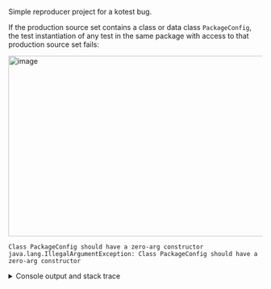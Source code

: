Simple reproducer project for a kotest bug.

If the production source set contains a class or data class `PackageConfig`, the test instantiation of any test in the same package with access to that production source set fails:

<img width="1462" height="358" alt="image" src="https://github.com/user-attachments/assets/ee3b9a14-dd86-4025-ac9d-08209155f8e3" />

```
Class PackageConfig should have a zero-arg constructor
java.lang.IllegalArgumentException: Class PackageConfig should have a zero-arg constructor
```

<details><summary>Console output and stack trace</summary>
  <pre>
    > Task :test FAILED

SimpleFailingTest > ClassCastException FAILED
    java.lang.ClassCastException at PackageConfigLoader.kt:57

SimpleFailingTest > executionError FAILED
    java.lang.ClassCastException at PackageConfigLoader.kt:57

SimpleFailingTest > IllegalArgumentException FAILED
    java.lang.IllegalArgumentException at instantiate.kt:18

SimpleFailingTest > executionError FAILED
    java.lang.IllegalArgumentException at instantiate.kt:18

5 tests completed, 4 failed

FAILURE: Build failed with an exception.

    * What went wrong:
Execution failed for task ':test'.
> There were failing tests. See the report at: file:///home/urs/prj/other/kotest-packageconfig-reproducer/build/reports/tests/test/index.html

* Try:
> Run with --scan to generate a Build Scan (Powered by Develocity).

* Exception is:
org.gradle.api.tasks.TaskExecutionException: Execution failed for task ':test'.
        at org.gradle.api.internal.tasks.execution.ExecuteActionsTaskExecuter.lambda$executeIfValid$1(ExecuteActionsTaskExecuter.java:135)
        at org.gradle.internal.Try$Failure.ifSuccessfulOrElse(Try.java:288)
        at org.gradle.api.internal.tasks.execution.ExecuteActionsTaskExecuter.executeIfValid(ExecuteActionsTaskExecuter.java:133)
        at org.gradle.api.internal.tasks.execution.ExecuteActionsTaskExecuter.execute(ExecuteActionsTaskExecuter.java:121)
        at org.gradle.api.internal.tasks.execution.ProblemsTaskPathTrackingTaskExecuter.execute(ProblemsTaskPathTrackingTaskExecuter.java:41)
        at org.gradle.api.internal.tasks.execution.FinalizePropertiesTaskExecuter.execute(FinalizePropertiesTaskExecuter.java:46)
        at org.gradle.api.internal.tasks.execution.ResolveTaskExecutionModeExecuter.execute(ResolveTaskExecutionModeExecuter.java:51)
        at org.gradle.api.internal.tasks.execution.SkipTaskWithNoActionsExecuter.execute(SkipTaskWithNoActionsExecuter.java:57)
        at org.gradle.api.internal.tasks.execution.SkipOnlyIfTaskExecuter.execute(SkipOnlyIfTaskExecuter.java:74)
        at org.gradle.api.internal.tasks.execution.CatchExceptionTaskExecuter.execute(CatchExceptionTaskExecuter.java:36)
        at org.gradle.api.internal.tasks.execution.EventFiringTaskExecuter$1.executeTask(EventFiringTaskExecuter.java:77)
        at org.gradle.api.internal.tasks.execution.EventFiringTaskExecuter$1.call(EventFiringTaskExecuter.java:55)
        at org.gradle.api.internal.tasks.execution.EventFiringTaskExecuter$1.call(EventFiringTaskExecuter.java:52)
        at org.gradle.internal.operations.DefaultBuildOperationRunner$CallableBuildOperationWorker.execute(DefaultBuildOperationRunner.java:209)
        at org.gradle.internal.operations.DefaultBuildOperationRunner$CallableBuildOperationWorker.execute(DefaultBuildOperationRunner.java:204)
        at org.gradle.internal.operations.DefaultBuildOperationRunner$2.execute(DefaultBuildOperationRunner.java:66)
        at org.gradle.internal.operations.DefaultBuildOperationRunner$2.execute(DefaultBuildOperationRunner.java:59)
        at org.gradle.internal.operations.DefaultBuildOperationRunner.execute(DefaultBuildOperationRunner.java:166)
        at org.gradle.internal.operations.DefaultBuildOperationRunner.execute(DefaultBuildOperationRunner.java:59)
        at org.gradle.internal.operations.DefaultBuildOperationRunner.call(DefaultBuildOperationRunner.java:53)
        at org.gradle.api.internal.tasks.execution.EventFiringTaskExecuter.execute(EventFiringTaskExecuter.java:52)
        at org.gradle.execution.plan.LocalTaskNodeExecutor.execute(LocalTaskNodeExecutor.java:45)
        at org.gradle.execution.taskgraph.DefaultTaskExecutionGraph$InvokeNodeExecutorsAction.execute(DefaultTaskExecutionGraph.java:355)
        at org.gradle.execution.taskgraph.DefaultTaskExecutionGraph$InvokeNodeExecutorsAction.execute(DefaultTaskExecutionGraph.java:342)
        at org.gradle.execution.taskgraph.DefaultTaskExecutionGraph$BuildOperationAwareExecutionAction.lambda$execute$0(DefaultTaskExecutionGraph.java:338)
        at org.gradle.internal.operations.CurrentBuildOperationRef.with(CurrentBuildOperationRef.java:84)
        at org.gradle.execution.taskgraph.DefaultTaskExecutionGraph$BuildOperationAwareExecutionAction.execute(DefaultTaskExecutionGraph.java:338)
        at org.gradle.execution.taskgraph.DefaultTaskExecutionGraph$BuildOperationAwareExecutionAction.execute(DefaultTaskExecutionGraph.java:327)
        at org.gradle.execution.plan.DefaultPlanExecutor$ExecutorWorker.execute(DefaultPlanExecutor.java:459)
        at org.gradle.execution.plan.DefaultPlanExecutor$ExecutorWorker.run(DefaultPlanExecutor.java:376)
        at org.gradle.internal.concurrent.ExecutorPolicy$CatchAndRecordFailures.onExecute(ExecutorPolicy.java:64)
        at org.gradle.internal.concurrent.AbstractManagedExecutor$1.run(AbstractManagedExecutor.java:47)
Caused by: org.gradle.api.internal.exceptions.MarkedVerificationException: There were failing tests. See the report at: file:///home/urs/prj/other/kotest-packageconfig-reproducer/build/reports/tests/test/index.html
        at org.gradle.api.tasks.testing.AbstractTestTask.handleTestFailures(AbstractTestTask.java:703)
        at org.gradle.api.tasks.testing.AbstractTestTask.handleCollectedResults(AbstractTestTask.java:535)
        at org.gradle.api.tasks.testing.AbstractTestTask.executeTests(AbstractTestTask.java:527)
        at org.gradle.api.tasks.testing.Test.executeTests(Test.java:714)
        at org.gradle.internal.reflect.JavaMethod.invoke(JavaMethod.java:125)
        at org.gradle.api.internal.project.taskfactory.StandardTaskAction.doExecute(StandardTaskAction.java:58)
        at org.gradle.api.internal.project.taskfactory.StandardTaskAction.execute(StandardTaskAction.java:51)
        at org.gradle.api.internal.project.taskfactory.StandardTaskAction.execute(StandardTaskAction.java:29)
        at org.gradle.api.internal.tasks.execution.TaskExecution$3.run(TaskExecution.java:252)
        at org.gradle.internal.operations.DefaultBuildOperationRunner$1.execute(DefaultBuildOperationRunner.java:29)
        at org.gradle.internal.operations.DefaultBuildOperationRunner$1.execute(DefaultBuildOperationRunner.java:26)
        at org.gradle.internal.operations.DefaultBuildOperationRunner$2.execute(DefaultBuildOperationRunner.java:66)
        at org.gradle.internal.operations.DefaultBuildOperationRunner$2.execute(DefaultBuildOperationRunner.java:59)
        at org.gradle.internal.operations.DefaultBuildOperationRunner.execute(DefaultBuildOperationRunner.java:166)
        at org.gradle.internal.operations.DefaultBuildOperationRunner.execute(DefaultBuildOperationRunner.java:59)
        at org.gradle.internal.operations.DefaultBuildOperationRunner.run(DefaultBuildOperationRunner.java:47)
        at org.gradle.api.internal.tasks.execution.TaskExecution.executeAction(TaskExecution.java:237)
        at org.gradle.api.internal.tasks.execution.TaskExecution.executeActions(TaskExecution.java:220)
        at org.gradle.api.internal.tasks.execution.TaskExecution.executeWithPreviousOutputFiles(TaskExecution.java:203)
        at org.gradle.api.internal.tasks.execution.TaskExecution.execute(TaskExecution.java:170)
        at org.gradle.internal.execution.steps.ExecuteStep.executeInternal(ExecuteStep.java:105)
        at org.gradle.internal.execution.steps.ExecuteStep.access$000(ExecuteStep.java:44)
        at org.gradle.internal.execution.steps.ExecuteStep$1.call(ExecuteStep.java:59)
        at org.gradle.internal.execution.steps.ExecuteStep$1.call(ExecuteStep.java:56)
        at org.gradle.internal.operations.DefaultBuildOperationRunner$CallableBuildOperationWorker.execute(DefaultBuildOperationRunner.java:209)
        at org.gradle.internal.operations.DefaultBuildOperationRunner$CallableBuildOperationWorker.execute(DefaultBuildOperationRunner.java:204)
        at org.gradle.internal.operations.DefaultBuildOperationRunner$2.execute(DefaultBuildOperationRunner.java:66)
        at org.gradle.internal.operations.DefaultBuildOperationRunner$2.execute(DefaultBuildOperationRunner.java:59)
        at org.gradle.internal.operations.DefaultBuildOperationRunner.execute(DefaultBuildOperationRunner.java:166)
        at org.gradle.internal.operations.DefaultBuildOperationRunner.execute(DefaultBuildOperationRunner.java:59)
        at org.gradle.internal.operations.DefaultBuildOperationRunner.call(DefaultBuildOperationRunner.java:53)
        at org.gradle.internal.execution.steps.ExecuteStep.execute(ExecuteStep.java:56)
        at org.gradle.internal.execution.steps.ExecuteStep.execute(ExecuteStep.java:44)
        at org.gradle.internal.execution.steps.CancelExecutionStep.execute(CancelExecutionStep.java:42)
        at org.gradle.internal.execution.steps.TimeoutStep.executeWithoutTimeout(TimeoutStep.java:75)
        at org.gradle.internal.execution.steps.TimeoutStep.execute(TimeoutStep.java:55)
        at org.gradle.internal.execution.steps.PreCreateOutputParentsStep.execute(PreCreateOutputParentsStep.java:50)
        at org.gradle.internal.execution.steps.PreCreateOutputParentsStep.execute(PreCreateOutputParentsStep.java:28)
        at org.gradle.internal.execution.steps.RemovePreviousOutputsStep.execute(RemovePreviousOutputsStep.java:68)
        at org.gradle.internal.execution.steps.RemovePreviousOutputsStep.execute(RemovePreviousOutputsStep.java:38)
        at org.gradle.internal.execution.steps.BroadcastChangingOutputsStep.execute(BroadcastChangingOutputsStep.java:61)
        at org.gradle.internal.execution.steps.BroadcastChangingOutputsStep.execute(BroadcastChangingOutputsStep.java:26)
        at org.gradle.internal.execution.steps.CaptureOutputsAfterExecutionStep.execute(CaptureOutputsAfterExecutionStep.java:69)
        at org.gradle.internal.execution.steps.CaptureOutputsAfterExecutionStep.execute(CaptureOutputsAfterExecutionStep.java:46)
        at org.gradle.internal.execution.steps.ResolveInputChangesStep.execute(ResolveInputChangesStep.java:39)
        at org.gradle.internal.execution.steps.ResolveInputChangesStep.execute(ResolveInputChangesStep.java:28)
        at org.gradle.internal.execution.steps.BuildCacheStep.executeWithoutCache(BuildCacheStep.java:189)
        at org.gradle.internal.execution.steps.BuildCacheStep.executeAndStoreInCache(BuildCacheStep.java:145)
        at org.gradle.internal.execution.steps.BuildCacheStep.lambda$executeWithCache$4(BuildCacheStep.java:101)
        at org.gradle.internal.execution.steps.BuildCacheStep.lambda$executeWithCache$5(BuildCacheStep.java:101)
        at org.gradle.internal.Try$Success.map(Try.java:170)
        at org.gradle.internal.execution.steps.BuildCacheStep.executeWithCache(BuildCacheStep.java:85)
        at org.gradle.internal.execution.steps.BuildCacheStep.lambda$execute$0(BuildCacheStep.java:74)
        at org.gradle.internal.Either$Left.fold(Either.java:116)
        at org.gradle.internal.execution.caching.CachingState.fold(CachingState.java:62)
        at org.gradle.internal.execution.steps.BuildCacheStep.execute(BuildCacheStep.java:73)
        at org.gradle.internal.execution.steps.BuildCacheStep.execute(BuildCacheStep.java:48)
        at org.gradle.internal.execution.steps.StoreExecutionStateStep.execute(StoreExecutionStateStep.java:46)
        at org.gradle.internal.execution.steps.StoreExecutionStateStep.execute(StoreExecutionStateStep.java:35)
        at org.gradle.internal.execution.steps.SkipUpToDateStep.executeBecause(SkipUpToDateStep.java:75)
        at org.gradle.internal.execution.steps.SkipUpToDateStep.lambda$execute$2(SkipUpToDateStep.java:53)
        at org.gradle.internal.execution.steps.SkipUpToDateStep.execute(SkipUpToDateStep.java:53)
        at org.gradle.internal.execution.steps.SkipUpToDateStep.execute(SkipUpToDateStep.java:35)
        at org.gradle.internal.execution.steps.legacy.MarkSnapshottingInputsFinishedStep.execute(MarkSnapshottingInputsFinishedStep.java:37)
        at org.gradle.internal.execution.steps.legacy.MarkSnapshottingInputsFinishedStep.execute(MarkSnapshottingInputsFinishedStep.java:27)
        at org.gradle.internal.execution.steps.ResolveIncrementalCachingStateStep.executeDelegate(ResolveIncrementalCachingStateStep.java:49)
        at org.gradle.internal.execution.steps.ResolveIncrementalCachingStateStep.executeDelegate(ResolveIncrementalCachingStateStep.java:27)
        at org.gradle.internal.execution.steps.AbstractResolveCachingStateStep.execute(AbstractResolveCachingStateStep.java:71)
        at org.gradle.internal.execution.steps.AbstractResolveCachingStateStep.execute(AbstractResolveCachingStateStep.java:39)
        at org.gradle.internal.execution.steps.ResolveChangesStep.execute(ResolveChangesStep.java:64)
        at org.gradle.internal.execution.steps.ResolveChangesStep.execute(ResolveChangesStep.java:35)
        at org.gradle.internal.execution.steps.ValidateStep.execute(ValidateStep.java:62)
        at org.gradle.internal.execution.steps.ValidateStep.execute(ValidateStep.java:40)
        at org.gradle.internal.execution.steps.AbstractCaptureStateBeforeExecutionStep.execute(AbstractCaptureStateBeforeExecutionStep.java:76)
        at org.gradle.internal.execution.steps.AbstractCaptureStateBeforeExecutionStep.execute(AbstractCaptureStateBeforeExecutionStep.java:45)
        at org.gradle.internal.execution.steps.AbstractSkipEmptyWorkStep.executeWithNonEmptySources(AbstractSkipEmptyWorkStep.java:136)
        at org.gradle.internal.execution.steps.AbstractSkipEmptyWorkStep.execute(AbstractSkipEmptyWorkStep.java:66)
        at org.gradle.internal.execution.steps.AbstractSkipEmptyWorkStep.execute(AbstractSkipEmptyWorkStep.java:38)
        at org.gradle.internal.execution.steps.legacy.MarkSnapshottingInputsStartedStep.execute(MarkSnapshottingInputsStartedStep.java:38)
        at org.gradle.internal.execution.steps.LoadPreviousExecutionStateStep.execute(LoadPreviousExecutionStateStep.java:36)
        at org.gradle.internal.execution.steps.LoadPreviousExecutionStateStep.execute(LoadPreviousExecutionStateStep.java:23)
        at org.gradle.internal.execution.steps.HandleStaleOutputsStep.execute(HandleStaleOutputsStep.java:75)
        at org.gradle.internal.execution.steps.HandleStaleOutputsStep.execute(HandleStaleOutputsStep.java:41)
        at org.gradle.internal.execution.steps.AssignMutableWorkspaceStep.lambda$execute$0(AssignMutableWorkspaceStep.java:35)
        at org.gradle.api.internal.tasks.execution.TaskExecution$4.withWorkspace(TaskExecution.java:297)
        at org.gradle.internal.execution.steps.AssignMutableWorkspaceStep.execute(AssignMutableWorkspaceStep.java:31)
        at org.gradle.internal.execution.steps.AssignMutableWorkspaceStep.execute(AssignMutableWorkspaceStep.java:22)
        at org.gradle.internal.execution.steps.ChoosePipelineStep.execute(ChoosePipelineStep.java:40)
        at org.gradle.internal.execution.steps.ChoosePipelineStep.execute(ChoosePipelineStep.java:23)
        at org.gradle.internal.execution.steps.ExecuteWorkBuildOperationFiringStep.lambda$execute$2(ExecuteWorkBuildOperationFiringStep.java:67)
        at org.gradle.internal.execution.steps.ExecuteWorkBuildOperationFiringStep.execute(ExecuteWorkBuildOperationFiringStep.java:67)
        at org.gradle.internal.execution.steps.ExecuteWorkBuildOperationFiringStep.execute(ExecuteWorkBuildOperationFiringStep.java:39)
        at org.gradle.internal.execution.steps.IdentityCacheStep.execute(IdentityCacheStep.java:46)
        at org.gradle.internal.execution.steps.IdentityCacheStep.execute(IdentityCacheStep.java:34)
        at org.gradle.internal.execution.steps.IdentifyStep.execute(IdentifyStep.java:47)
        at org.gradle.internal.execution.steps.IdentifyStep.execute(IdentifyStep.java:34)
        at org.gradle.internal.execution.impl.DefaultExecutionEngine$1.execute(DefaultExecutionEngine.java:64)
        at org.gradle.api.internal.tasks.execution.ExecuteActionsTaskExecuter.executeIfValid(ExecuteActionsTaskExecuter.java:132)
        ... 29 more
  </pre>
</details>
